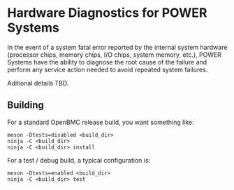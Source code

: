 # Hardware Diagnostics for POWER Systems

In the event of a system fatal error reported by the internal system hardware
(processor chips, memory chips, I/O chips, system memory, etc.), POWER Systems
have the ability to diagnose the root cause of the failure and perform any
service action needed to avoid repeated system failures.

Aditional details TBD.

## Building

For a standard OpenBMC release build, you want something like:

```
meson -Dtests=disabled <build_dir>
ninja -C <build_dir>
ninja -C <build_dir> install
```

For a test / debug build, a typical configuration is:

```
meson -Dtests=enabled <build_dir>
ninja -C <build_dir> test
```
